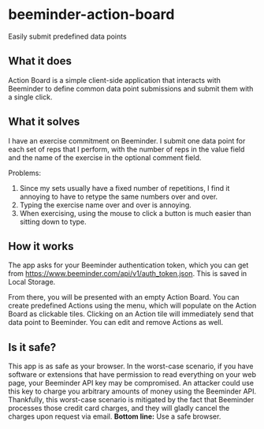 # beeminder-action-board
Easily submit predefined data points

## What it does
Action Board is a simple client-side application that interacts with Beeminder to define common data point submissions and submit them with a single click. 

## What it solves
I have an exercise commitment on Beeminder. I submit one data point for each set of reps that I perform, with the number of reps in the value field and the name of the exercise in the optional comment field. 

Problems:
1. Since my sets usually have a fixed number of repetitions, I find it annoying to have to retype the same numbers over and over. 
2. Typing the exercise name over and over is annoying.
3. When exercising, using the mouse to click a button is much easier than sitting down to type.

## How it works
The app asks for your Beeminder authentication token, which you can get from https://www.beeminder.com/api/v1/auth_token.json. This is saved in Local Storage. 

From there, you will be presented with an empty Action Board. You can create predefined Actions using the menu, which will populate on the Action Board as clickable tiles. Clicking on an Action tile will immediately send that data point to Beeminder. You can edit and remove Actions as well. 

## Is it safe?
This app is as safe as your browser. In the worst-case scenario, if you have software or extensions that have permission to read everything on your web page, your Beeminder API key may be compromised. An attacker could use this key to charge you arbitrary amounts of money using the Beeminder API. Thankfully, this worst-case scenario is mitigated by the fact that Beeminder processes those credit card charges, and they will gladly cancel the charges upon request via email. **Bottom line:** Use a safe browser.
